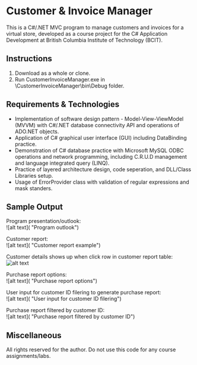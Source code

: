 # Customer & Invoice Manager
This is a C#/.NET MVC program to manage customers and invoices for a virtual store, developed as a course project for the C# Application Development at British Columbia Institute of Technology (BCIT). 

## Instructions
1. Download as a whole or clone.
2. Run CustomerInvoiceManager.exe in \CustomerInvoiceManager\bin\Debug folder.

## Requirements & Technologies
* Implementation of software design pattern - Model-View-ViewModel (MVVM) with C#/.NET database connectivity API and operations of ADO.NET objects.
* Application of C# graphical user interface (GUI) including DataBinding practice.
* Demonstration of C# database practice with Microsoft MySQL ODBC operations and network programming, including C.R.U.D management and language integrated query (LINQ).
* Practice of layered architecture design, code seperation, and DLL/Class Libraries setup.
* Usage of ErrorProvider class with validation of regular expressions and mask standers.

## Sample Output
Program presentation/outlook:   
![alt text]( "Program outlook")

Customer report:   
![alt text]( "Customer report example")

Customer details shows up when click row in customer report table:     
![alt text](G "Customer detail example")

Purchase report options:   
![alt text]( "Purchase report options")

User input for customer ID filering to generate purchase report:    
![alt text]( "User input for customer ID filering")

Purchase report filtered by customer ID:   
![alt text]( "Purchase report filtered by customer ID")

## Miscellaneous
All rights reserved for the author. Do not use this code for any course assignments/labs. 
